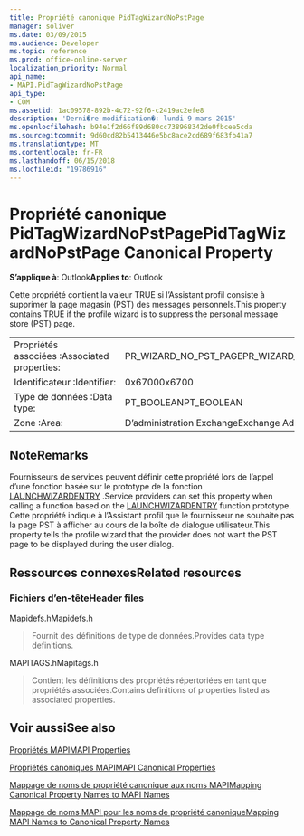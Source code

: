```yaml
---
title: Propriété canonique PidTagWizardNoPstPage
manager: soliver
ms.date: 03/09/2015
ms.audience: Developer
ms.topic: reference
ms.prod: office-online-server
localization_priority: Normal
api_name:
- MAPI.PidTagWizardNoPstPage
api_type:
- COM
ms.assetid: 1ac09578-892b-4c72-92f6-c2419ac2efe8
description: 'Derni�re modification�: lundi 9 mars 2015'
ms.openlocfilehash: b94e1f2d66f89d680cc738968342de0fbcee5cda
ms.sourcegitcommit: 9d60cd82b5413446e5bc8ace2cd689f683fb41a7
ms.translationtype: MT
ms.contentlocale: fr-FR
ms.lasthandoff: 06/15/2018
ms.locfileid: "19786916"
---
```

# <a name="pidtagwizardnopstpage-canonical-property"></a><span data-ttu-id="60d92-103">Propriété canonique PidTagWizardNoPstPage</span><span class="sxs-lookup"><span data-stu-id="60d92-103">PidTagWizardNoPstPage Canonical Property</span></span>

  
  
<span data-ttu-id="60d92-104">**S’applique à**: Outlook</span><span class="sxs-lookup"><span data-stu-id="60d92-104">**Applies to**: Outlook</span></span> 
  
<span data-ttu-id="60d92-105">Cette propriété contient la valeur TRUE si l’Assistant profil consiste à supprimer la page magasin (PST) des messages personnels.</span><span class="sxs-lookup"><span data-stu-id="60d92-105">This property contains TRUE if the profile wizard is to suppress the personal message store (PST) page.</span></span>
  
|||
|:-----|:-----|
|<span data-ttu-id="60d92-106">Propriétés associées :</span><span class="sxs-lookup"><span data-stu-id="60d92-106">Associated properties:</span></span>  <br/> |<span data-ttu-id="60d92-107">PR_WIZARD_NO_PST_PAGE</span><span class="sxs-lookup"><span data-stu-id="60d92-107">PR_WIZARD_NO_PST_PAGE</span></span>  <br/> |
|<span data-ttu-id="60d92-108">Identificateur :</span><span class="sxs-lookup"><span data-stu-id="60d92-108">Identifier:</span></span>  <br/> |<span data-ttu-id="60d92-109">0x6700</span><span class="sxs-lookup"><span data-stu-id="60d92-109">0x6700</span></span>  <br/> |
|<span data-ttu-id="60d92-110">Type de données :</span><span class="sxs-lookup"><span data-stu-id="60d92-110">Data type:</span></span>  <br/> |<span data-ttu-id="60d92-111">PT_BOOLEAN</span><span class="sxs-lookup"><span data-stu-id="60d92-111">PT_BOOLEAN</span></span>  <br/> |
|<span data-ttu-id="60d92-112">Zone :</span><span class="sxs-lookup"><span data-stu-id="60d92-112">Area:</span></span>  <br/> |<span data-ttu-id="60d92-113">D’administration Exchange</span><span class="sxs-lookup"><span data-stu-id="60d92-113">Exchange Administrative</span></span>  <br/> |
   
## <a name="remarks"></a><span data-ttu-id="60d92-114">Note</span><span class="sxs-lookup"><span data-stu-id="60d92-114">Remarks</span></span>

<span data-ttu-id="60d92-115">Fournisseurs de services peuvent définir cette propriété lors de l’appel d’une fonction basée sur le prototype de la fonction [LAUNCHWIZARDENTRY](launchwizardentry.md) .</span><span class="sxs-lookup"><span data-stu-id="60d92-115">Service providers can set this property when calling a function based on the [LAUNCHWIZARDENTRY](launchwizardentry.md) function prototype.</span></span> <span data-ttu-id="60d92-116">Cette propriété indique à l’Assistant profil que le fournisseur ne souhaite pas la page PST à afficher au cours de la boîte de dialogue utilisateur.</span><span class="sxs-lookup"><span data-stu-id="60d92-116">This property tells the profile wizard that the provider does not want the PST page to be displayed during the user dialog.</span></span> 
  
## <a name="related-resources"></a><span data-ttu-id="60d92-117">Ressources connexes</span><span class="sxs-lookup"><span data-stu-id="60d92-117">Related resources</span></span>

### <a name="header-files"></a><span data-ttu-id="60d92-118">Fichiers d’en-tête</span><span class="sxs-lookup"><span data-stu-id="60d92-118">Header files</span></span>

<span data-ttu-id="60d92-119">Mapidefs.h</span><span class="sxs-lookup"><span data-stu-id="60d92-119">Mapidefs.h</span></span>
  
> <span data-ttu-id="60d92-120">Fournit des définitions de type de données.</span><span class="sxs-lookup"><span data-stu-id="60d92-120">Provides data type definitions.</span></span>
    
<span data-ttu-id="60d92-121">MAPITAGS.h</span><span class="sxs-lookup"><span data-stu-id="60d92-121">Mapitags.h</span></span>
  
> <span data-ttu-id="60d92-122">Contient les définitions des propriétés répertoriées en tant que propriétés associées.</span><span class="sxs-lookup"><span data-stu-id="60d92-122">Contains definitions of properties listed as associated properties.</span></span>
    
## <a name="see-also"></a><span data-ttu-id="60d92-123">Voir aussi</span><span class="sxs-lookup"><span data-stu-id="60d92-123">See also</span></span>



[<span data-ttu-id="60d92-124">Propriétés MAPI</span><span class="sxs-lookup"><span data-stu-id="60d92-124">MAPI Properties</span></span>](mapi-properties.md)
  
[<span data-ttu-id="60d92-125">Propriétés canoniques MAPI</span><span class="sxs-lookup"><span data-stu-id="60d92-125">MAPI Canonical Properties</span></span>](mapi-canonical-properties.md)
  
[<span data-ttu-id="60d92-126">Mappage de noms de propriété canonique aux noms MAPI</span><span class="sxs-lookup"><span data-stu-id="60d92-126">Mapping Canonical Property Names to MAPI Names</span></span>](mapping-canonical-property-names-to-mapi-names.md)
  
[<span data-ttu-id="60d92-127">Mappage de noms MAPI pour les noms de propriété canonique</span><span class="sxs-lookup"><span data-stu-id="60d92-127">Mapping MAPI Names to Canonical Property Names</span></span>](mapping-mapi-names-to-canonical-property-names.md)

